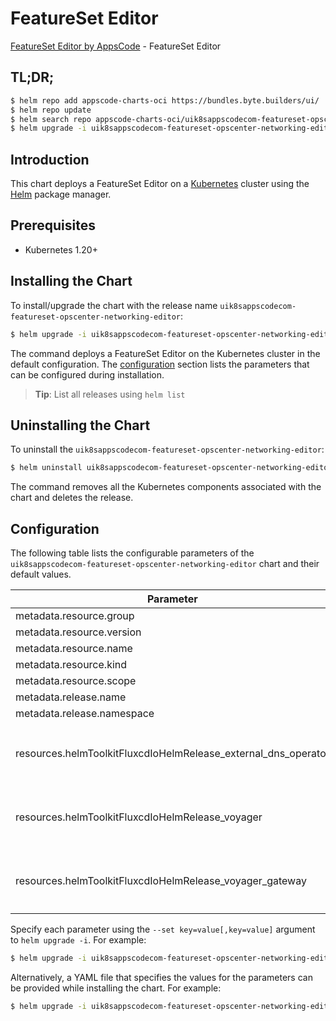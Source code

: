 # FeatureSet Editor

[FeatureSet Editor by AppsCode](https://byte.builders) - FeatureSet Editor

## TL;DR;

```bash
$ helm repo add appscode-charts-oci https://bundles.byte.builders/ui/
$ helm repo update
$ helm search repo appscode-charts-oci/uik8sappscodecom-featureset-opscenter-networking-editor --version=v0.4.18
$ helm upgrade -i uik8sappscodecom-featureset-opscenter-networking-editor appscode-charts-oci/uik8sappscodecom-featureset-opscenter-networking-editor -n default --create-namespace --version=v0.4.18
```

## Introduction

This chart deploys a FeatureSet Editor on a [Kubernetes](http://kubernetes.io) cluster using the [Helm](https://helm.sh) package manager.

## Prerequisites

- Kubernetes 1.20+

## Installing the Chart

To install/upgrade the chart with the release name `uik8sappscodecom-featureset-opscenter-networking-editor`:

```bash
$ helm upgrade -i uik8sappscodecom-featureset-opscenter-networking-editor appscode-charts-oci/uik8sappscodecom-featureset-opscenter-networking-editor -n default --create-namespace --version=v0.4.18
```

The command deploys a FeatureSet Editor on the Kubernetes cluster in the default configuration. The [configuration](#configuration) section lists the parameters that can be configured during installation.

> **Tip**: List all releases using `helm list`

## Uninstalling the Chart

To uninstall the `uik8sappscodecom-featureset-opscenter-networking-editor`:

```bash
$ helm uninstall uik8sappscodecom-featureset-opscenter-networking-editor -n default
```

The command removes all the Kubernetes components associated with the chart and deletes the release.

## Configuration

The following table lists the configurable parameters of the `uik8sappscodecom-featureset-opscenter-networking-editor` chart and their default values.

|                           Parameter                            | Description |                                                                                                                                                                                                                                                                                                                                       Default                                                                                                                                                                                                                                                                                                                                       |
|----------------------------------------------------------------|-------------|-------------------------------------------------------------------------------------------------------------------------------------------------------------------------------------------------------------------------------------------------------------------------------------------------------------------------------------------------------------------------------------------------------------------------------------------------------------------------------------------------------------------------------------------------------------------------------------------------------------------------------------------------------------------------------------|
| metadata.resource.group                                        |             | <code>ui.k8s.appscode.com</code>                                                                                                                                                                                                                                                                                                                                                                                                                                                                                                                                                                                                                                                    |
| metadata.resource.version                                      |             | <code>v1alpha1</code>                                                                                                                                                                                                                                                                                                                                                                                                                                                                                                                                                                                                                                                               |
| metadata.resource.name                                         |             | <code>featuresets</code>                                                                                                                                                                                                                                                                                                                                                                                                                                                                                                                                                                                                                                                            |
| metadata.resource.kind                                         |             | <code>FeatureSet</code>                                                                                                                                                                                                                                                                                                                                                                                                                                                                                                                                                                                                                                                             |
| metadata.resource.scope                                        |             | <code>Cluster</code>                                                                                                                                                                                                                                                                                                                                                                                                                                                                                                                                                                                                                                                                |
| metadata.release.name                                          |             | <code>RELEASE-NAME</code>                                                                                                                                                                                                                                                                                                                                                                                                                                                                                                                                                                                                                                                           |
| metadata.release.namespace                                     |             | <code>default</code>                                                                                                                                                                                                                                                                                                                                                                                                                                                                                                                                                                                                                                                                |
| resources.helmToolkitFluxcdIoHelmRelease_external_dns_operator |             | <code>{"apiVersion":"helm.toolkit.fluxcd.io/v2beta2","kind":"HelmRelease","metadata":{"labels":{"ace.appscode.com/feature":"external-dns-operator"},"name":"external-dns-operator","namespace":"kubeops"},"spec":{"chart":{"spec":{"chart":"external-dns-operator","sourceRef":{"kind":"HelmRepository","name":"appscode-charts-oci","namespace":"kubeops"},"version":"v2023.10.1"}},"install":{"crds":"CreateReplace","createNamespace":true,"remediation":{"retries":-1}},"interval":"5m","releaseName":"external-dns-operator","storageNamespace":"kubeops","targetNamespace":"kubeops","timeout":"30m","upgrade":{"crds":"CreateReplace","remediation":{"retries":-1}}}}</code> |
| resources.helmToolkitFluxcdIoHelmRelease_voyager               |             | <code>{"apiVersion":"helm.toolkit.fluxcd.io/v2beta2","kind":"HelmRelease","metadata":{"labels":{"ace.appscode.com/feature":"voyager"},"name":"voyager","namespace":"kubeops"},"spec":{"chart":{"spec":{"chart":"voyager","sourceRef":{"kind":"HelmRepository","name":"appscode-charts-oci","namespace":"kubeops"},"version":"v2023.9.18"}},"install":{"crds":"CreateReplace","createNamespace":true,"remediation":{"retries":-1}},"interval":"5m","releaseName":"voyager","storageNamespace":"voyager","targetNamespace":"voyager","timeout":"30m","upgrade":{"crds":"CreateReplace","remediation":{"retries":-1}}}}</code>                                                         |
| resources.helmToolkitFluxcdIoHelmRelease_voyager_gateway       |             | <code>{"apiVersion":"helm.toolkit.fluxcd.io/v2beta2","kind":"HelmRelease","metadata":{"labels":{"ace.appscode.com/feature":"voyager-gateway"},"name":"voyager-gateway","namespace":"kubeops"},"spec":{"chart":{"spec":{"chart":"gateway-helm","sourceRef":{"kind":"HelmRepository","name":"appscode-charts-oci","namespace":"kubeops"},"version":"v0.0.0-latest"}},"install":{"crds":"CreateReplace","createNamespace":true,"remediation":{"retries":-1}},"interval":"5m","releaseName":"voyager-gateway","storageNamespace":"gateway-system","targetNamespace":"gateway-system","timeout":"30m","upgrade":{"crds":"CreateReplace","remediation":{"retries":-1}}}}</code>           |


Specify each parameter using the `--set key=value[,key=value]` argument to `helm upgrade -i`. For example:

```bash
$ helm upgrade -i uik8sappscodecom-featureset-opscenter-networking-editor appscode-charts-oci/uik8sappscodecom-featureset-opscenter-networking-editor -n default --create-namespace --version=v0.4.18 --set metadata.resource.group=ui.k8s.appscode.com
```

Alternatively, a YAML file that specifies the values for the parameters can be provided while
installing the chart. For example:

```bash
$ helm upgrade -i uik8sappscodecom-featureset-opscenter-networking-editor appscode-charts-oci/uik8sappscodecom-featureset-opscenter-networking-editor -n default --create-namespace --version=v0.4.18 --values values.yaml
```
